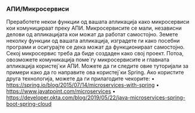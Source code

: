 ### АПИ/Микросервиси

Преработете некои функции од вашата апликациjа како микросервиси кои комуницираат преку АПИ. Микросервисите се мали, независни делови од апликациjата кои можат да работат самостоjно. Земете неколку функции од вашата апликациjа, изградете ги како посебни програми и осигураjте се дека можат да функционираат самостоjно. Секоj микросервис треба да биде создаден како своj проект. Потоа, овозможете комуникациjа поме´гу микросервисите и главната апликациjа користеj´ки АПИ. Можете да ги следите овие туториjали за примери како да го направите ова користеj´ки Spring. Ако користите друга технологиjа, можете да ги прилагодите чекорите: • https://spring.io/blog/2015/07/14/microservices-with-spring • https://www.javatpoint.com/microservices • https://developer.okta.com/blog/2019/05/22/java-microservices-spring-boot-spring-cloud
